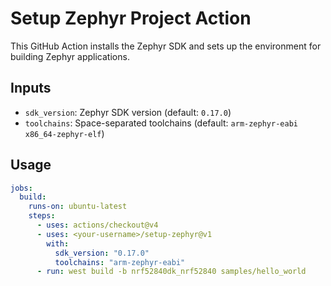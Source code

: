# Setup Zephyr Project Action

This GitHub Action installs the Zephyr SDK and sets up the environment for building Zephyr applications.

## Inputs
- `sdk_version`: Zephyr SDK version (default: `0.17.0`)
- `toolchains`: Space-separated toolchains (default: `arm-zephyr-eabi x86_64-zephyr-elf`)

## Usage
```yaml
jobs:
  build:
    runs-on: ubuntu-latest
    steps:
      - uses: actions/checkout@v4
      - uses: <your-username>/setup-zephyr@v1
        with:
          sdk_version: "0.17.0"
          toolchains: "arm-zephyr-eabi"
      - run: west build -b nrf52840dk_nrf52840 samples/hello_world
```